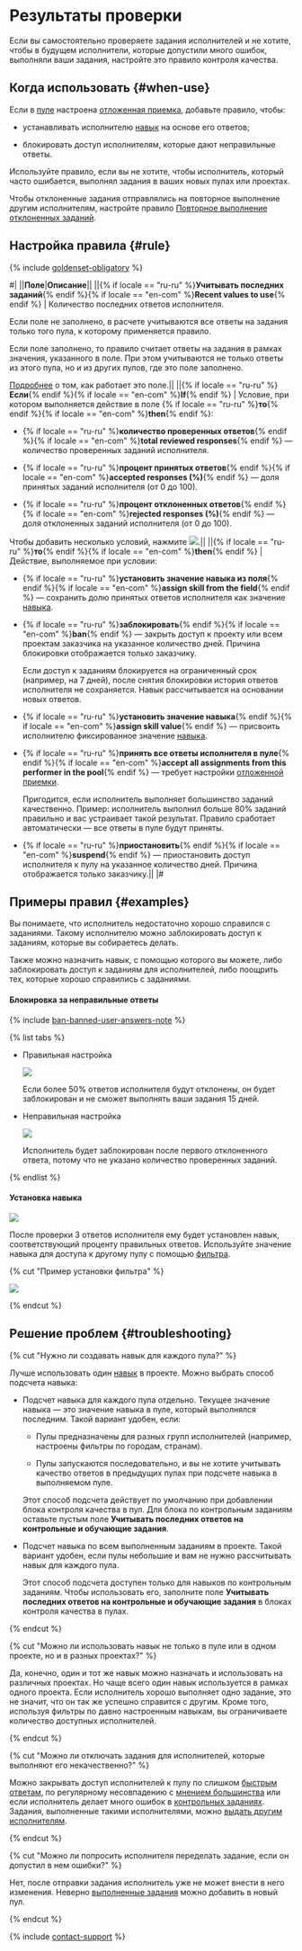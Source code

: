 # Результаты проверки

Если вы самостоятельно проверяете задания исполнителей и не хотите, чтобы в будущем исполнители, которые допустили много ошибок, выполняли ваши задания, настройте это правило контроля качества.

## Когда использовать {#when-use}

Если в [пуле](../../glossary.md#pool) настроена [отложенная приемка](offline-accept.md), добавьте правило, чтобы:
- устанавливать исполнителю [навык](../../glossary.md#skill) на основе его ответов;

- блокировать доступ исполнителям, которые дают неправильные ответы.

Используйте правило, если вы не хотите, чтобы исполнитель, который часто ошибается, выполнял задания в ваших новых пулах или проектах.

Чтобы отклоненные задания отправлялись на повторное выполнение другим исполнителям, настройте правило [Повторное выполнение отклоненных заданий](reassessment-after-accepting.md).

## Настройка правила {#rule}

{% include [goldenset-obligatory](../_includes/concepts/goldenset/id-goldenset/obligatory.md) %}

#|
||**Поле**|**Описание**||
||{% if locale == "ru-ru" %}**Учитывать последних заданий**{% endif %}{% if locale == "en-com" %}**Recent values to use**{% endif %} | Количество последних ответов исполнителя.

Если поле не заполнено, в расчете учитываются все ответы на задания только того пула, к которому применяется правило.

Если поле заполнено, то правило считает ответы на задания в рамках значения, указанного в поле. При этом учитываются не только ответы из этого пула, но и из других пулов, где это поле заполнено.

[Подробнее](remember-values.md) о том, как работает это поле.||
||{% if locale == "ru-ru" %}**Если**{% endif %}{% if locale == "en-com" %}**If**{% endif %} | Условие, при котором выполняется действие в поле {% if locale == "ru-ru" %}**то**{% endif %}{% if locale == "en-com" %}**then**{% endif %}:

- {% if locale == "ru-ru" %}**количество проверенных ответов**{% endif %}{% if locale == "en-com" %}**total reviewed responses**{% endif %} — количество проверенных заданий исполнителя.

- {% if locale == "ru-ru" %}**процент принятых ответов**{% endif %}{% if locale == "en-com" %}**accepted responses (%)**{% endif %} — доля принятых заданий исполнителя (от 0 до 100).

- {% if locale == "ru-ru" %}**процент отклоненных ответов**{% endif %}{% if locale == "en-com" %}**rejected responses (%)**{% endif %} — доля отклоненных заданий исполнителя (от 0 до 100).

Чтобы добавить несколько условий, нажмите ![](../_images/add.svg).||
||{% if locale == "ru-ru" %}**то**{% endif %}{% if locale == "en-com" %}**then**{% endif %} | Действие, выполняемое при условии:

- {% if locale == "ru-ru" %}**установить значение навыка из поля**{% endif %}{% if locale == "en-com" %}**assign skill from the field**{% endif %} — сохранить долю принятых ответов исполнителя как значение [навыка](nav.md).

- {% if locale == "ru-ru" %}**заблокировать**{% endif %}{% if locale == "en-com" %}**ban**{% endif %} — закрыть доступ к проекту или всем проектам заказчика на указанное количество дней. Причина блокировки отображается только заказчику.

    Если доступ к заданиям блокируется на ограниченный срок (например, на 7 дней), после снятия блокировки история ответов исполнителя не сохраняется. Навык рассчитывается на основании новых ответов.

- {% if locale == "ru-ru" %}**установить значение навыка**{% endif %}{% if locale == "en-com" %}**assign skill value**{% endif %} — присвоить исполнителю фиксированное значение [навыка](nav.md).

- {% if locale == "ru-ru" %}**принять все ответы исполнителя в пуле**{% endif %}{% if locale == "en-com" %}**accept all assignments from this performer in the pool**{% endif %} — требует настройки [отложенной приемки](offline-accept.md).

    Пригодится, если исполнитель выполняет большинство заданий качественно. Пример: исполнитель выполнил больше 80% заданий правильно и вас устраивает такой результат. Правило сработает автоматически — все ответы в пуле будут приняты.

- {% if locale == "ru-ru" %}**приостановить**{% endif %}{% if locale == "en-com" %}**suspend**{% endif %} — приостановить доступ исполнителя к пулу на указанное количество дней. Причина отображается только заказчику.||
|#

## Примеры правил {#examples}

Вы понимаете, что исполнитель недостаточно хорошо справился с заданиями. Такому исполнителю можно заблокировать доступ к заданиям, которые вы собираетесь делать.

Также можно назначить навык, с помощью которого вы можете, либо заблокировать доступ к заданиям для исполнителей, либо поощрить тех, которые хорошо справились с заданиями.

#### Блокировка за неправильные ответы

{% include [ban-banned-user-answers-note](../_includes/concepts/ban/id-ban/banned-user-answers-note.md) %}

{% list tabs %}

- Правильная настройка

  ![](../_images/control-rules/reviewing-assignments/qcr-reviewing-assignments_example1.png)

  Если более 50% ответов исполнителя будут отклонены, он будет заблокирован и не сможет выполнять ваши задания 15 дней.

- Неправильная настройка

  ![](../_images/control-rules/reviewing-assignments/qcr-reviewing-assignments_example_1.png)

  Исполнитель будет заблокирован после первого отклоненного ответа, потому что не указано количество проверенных заданий.

{% endlist %}

#### Установка навыка

![](../_images/control-rules/reviewing-assignments/qcr-reviewing-assignments_example2.png)

После проверки 3 ответов исполнителя ему будет установлен навык, соответствующий проценту правильных ответов. Используйте значение навыка для доступа к другому пулу с помощью [фильтра](filters.md).

{% cut "Пример установки фильтра" %}

![](../_images/other/qcr-control_example_filter.png)

{% endcut %}

## Решение проблем {#troubleshooting}

{% cut "Нужно ли создавать навык для каждого пула?" %}

Лучше использовать один [навык](../../glossary.md#skill) в проекте. Можно выбрать способ подсчета навыка:

- Подсчет навыка для каждого пула отдельно. Текущее значение навыка — это значение навыка в пуле, который выполнялся последним. Такой вариант удобен, если:

    - Пулы предназначены для разных групп исполнителей (например, настроены фильтры по городам, странам).

    - Пулы запускаются последовательно, и вы не хотите учитывать качество ответов в предыдущих пулах при подсчете навыка в выполняемом пуле.

    Этот способ подсчета действует по умолчанию при добавлении блока контроля качества в пул. Для блока по контрольным заданиям оставьте пустым поле **Учитывать последних ответов на контрольные и обучающие задания**.

- Подсчет навыка по всем выполненным заданиям в проекте. Такой вариант удобен, если пулы небольшие и вам не нужно рассчитывать навык для каждого пула.

    Этот способ подсчета доступен только для навыков по контрольным заданиям. Чтобы использовать его, заполните поле **Учитывать последних ответов на контрольные и обучающие задания** в блоках контроля качества в пулах.

{% endcut %}

{% cut "Можно ли использовать навык не только в пуле или в одном проекте, но и в разных проектах?" %}

Да, конечно, один и тот же навык можно назначать и использовать на различных проектах. Но чаще всего один навык используется в рамках одного проекта. Если исполнитель хорошо выполняет одно задание, это не значит, что он так же успешно справится с другим. Кроме того, используя фильтры по давно настроенным навыкам, вы ограничиваете количество доступных исполнителей.

{% endcut %}

{% cut "Можно ли отключать задания для исполнителей, которые выполняют его некачественно?" %}

Можно закрывать доступ исполнителей к пулу по слишком [быстрым ответам](quick-answers.md), по регулярному несовпадению с [мнением большинства](mvote.md) или если исполнитель делает много ошибок в [контрольных заданиях](goldenset.md). Задания, выполненные такими исполнителями, можно [выдать другим исполнителям](restore-task-overlap.md).

{% endcut %}

{% cut "Можно ли попросить исполнителя переделать задание, если он допустил в нем ошибки?" %}

Нет, после отправки задания исполнитель уже не может внести в него изменения. Неверно [выполненные задания](../../glossary.md#submitted-answers) можно добавить в новый пул.

{% endcut %}

{% include [contact-support](../_includes/contact-support-help.md) %}